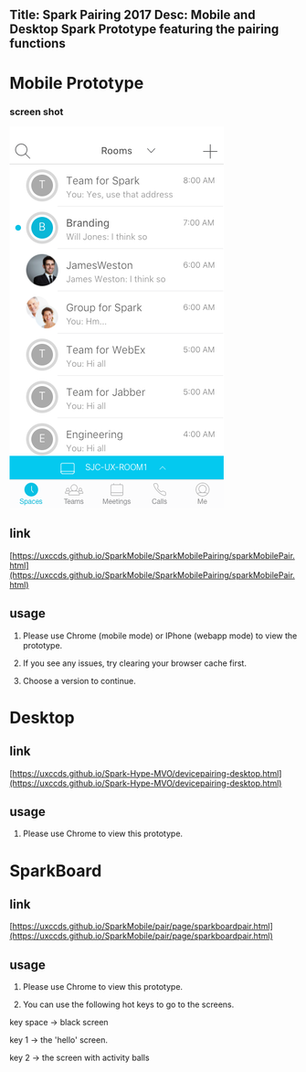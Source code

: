Title: Spark Pairing 2017
Desc: Mobile and Desktop Spark Prototype featuring the pairing functions
---

# Mobile Prototype

### screen shot

![pairing prototype mobile](../../../img_data/prototypes/spark-pairing1.png)

## link

[https://uxccds.github.io/SparkMobile/SparkMobilePairing/sparkMobilePair.html](https://uxccds.github.io/SparkMobile/SparkMobilePairing/sparkMobilePair.html)

## usage

1) Please use Chrome (mobile mode) or IPhone (webapp mode) to view the prototype.

2) If you see any issues, try clearing your browser cache first.

3) Choose a version to continue.

# Desktop

## link

[https://uxccds.github.io/Spark-Hype-MVO/devicepairing-desktop.html](https://uxccds.github.io/Spark-Hype-MVO/devicepairing-desktop.html)

## usage

1) Please use Chrome to view this prototype.

# SparkBoard

## link

[https://uxccds.github.io/SparkMobile/pair/page/sparkboardpair.html](https://uxccds.github.io/SparkMobile/pair/page/sparkboardpair.html)

## usage

1) Please use Chrome to view this prototype.

2)  You can use the following hot keys to go to the screens.

key space -> black screen

key 1 -> the 'hello' screen.

key 2 -> the screen with activity balls



